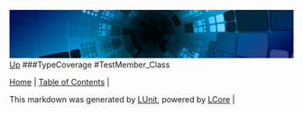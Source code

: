 ![](../Content/LCore-banner-small.png "")
[Up](TypeCoverage.md)
###TypeCoverage
#TestMember_Class

[Home](../../README.md) | [Table of Contents](../../TableOfContents.md) | 


This markdown was generated by [LUnit](https://github.com/CodeSingularity/LUnit), powered by [LCore](https://github.com/CodeSingularity/LCore) | 

